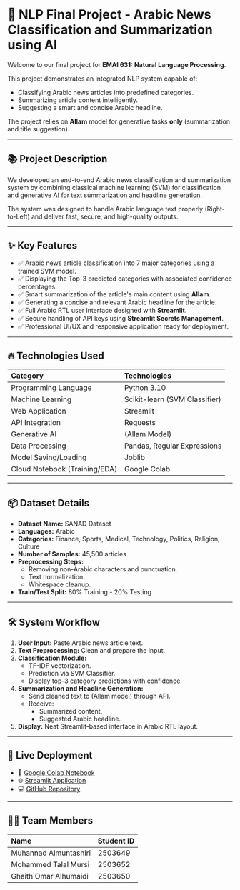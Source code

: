 # 📰 NLP Final Project - Arabic News Classification and Summarization using AI

Welcome to our final project for **EMAI 631: Natural Language Processing**.

This project demonstrates an integrated NLP system capable of:
- Classifying Arabic news articles into predefined categories.
- Summarizing article content intelligently.
- Suggesting a smart and concise Arabic headline.

The project relies on **Allam** model for generative tasks **only** (summarization and title suggestion).  

---

## 📚 Project Description

We developed an end-to-end Arabic news classification and summarization system by combining classical machine learning (SVM) for classification and generative AI for text summarization and headline generation.

The system was designed to handle Arabic language text properly (Right-to-Left) and deliver fast, secure, and high-quality outputs.

---

## ✨ Key Features

- ✅ Arabic news article classification into 7 major categories using a trained SVM model.
- ✅ Displaying the Top-3 predicted categories with associated confidence percentages.
- ✅ Smart summarization of the article's main content using **Allam**.
- ✅ Generating a concise and relevant Arabic headline for the article.
- ✅ Full Arabic RTL user interface designed with **Streamlit**.
- ✅ Secure handling of API keys using **Streamlit Secrets Management**.
- ✅ Professional UI/UX and responsive application ready for deployment.

---

## 🔥 Technologies Used

| Category | Technologies |
|:--|:--|
| Programming Language | Python 3.10 |
| Machine Learning | Scikit-learn (SVM Classifier) |
| Web Application | Streamlit |
| API Integration | Requests |
| Generative AI | (Allam Model) |
| Data Processing | Pandas, Regular Expressions |
| Model Saving/Loading | Joblib |
| Cloud Notebook (Training/EDA) | Google Colab |

---

## 📦 Dataset Details

- **Dataset Name:** SANAD Dataset
- **Languages:** Arabic
- **Categories:** Finance, Sports, Medical, Technology, Politics, Religion, Culture
- **Number of Samples:** 45,500 articles
- **Preprocessing Steps:**
  - Removing non-Arabic characters and punctuation.
  - Text normalization.
  - Whitespace cleanup.
- **Train/Test Split:** 80% Training - 20% Testing

---

## 🛠️ System Workflow

1. **User Input:** Paste Arabic news article text.
2. **Text Preprocessing:** Clean and prepare the input.
3. **Classification Module:**
   - TF-IDF vectorization.
   - Prediction via SVM Classifier.
   - Display top-3 category predictions with confidence.
4. **Summarization and Headline Generation:**
   - Send cleaned text to (Allam model) through API.
   - Receive:
     - Summarized content.
     - Suggested Arabic headline.
5. **Display:** Neat Streamlit-based interface in Arabic RTL layout.

---

## 🚀 Live Deployment

- 📒 [Google Colab Notebook](https://colab.research.google.com/drive/1A72NnL_KUVrAcqCNKNe-qT3dPusuXpVT#scrollTo=swbzcLZyKyYz)
- 🌐 [Streamlit Application](https://mhnd-nlp.streamlit.app/)
- 💻 [GitHub Repository](https://github.com/Muhannadam/NLP_FinalProject)

---

## 👨‍💻 Team Members

| Name | Student ID |
|:--|:--|
| Muhannad Almuntashiri | 2503649 |
| Mohammed Talal Mursi | 2503652 |
| Ghaith Omar Alhumaidi | 2503650 |